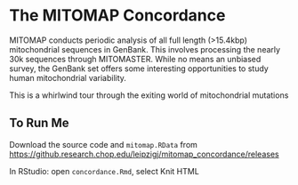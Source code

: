 The MITOMAP Concordance
===================
MITOMAP conducts periodic analysis of all full length (>15.4kbp) mitochondrial sequences in GenBank. This involves processing the nearly 30k sequences through MITOMASTER. While no means an unbiased survey, the GenBank set offers some interesting opportunities to study human mitochondrial variability.

This is a whirlwind tour through the exiting world of mitochondrial mutations

## To Run Me
Download the source code and `mitomap.RData` from
https://github.research.chop.edu/leipzigj/mitomap_concordance/releases

In RStudio:
open `concordance.Rmd`, select Knit HTML